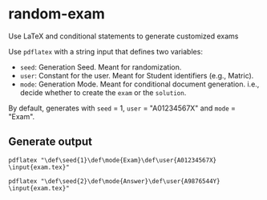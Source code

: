 # random-exam
Use LaTeX and conditional statements to generate customized exams

Use `pdflatex` with a string input that defines two variables:
* `seed`: Generation Seed.  Meant for randomization.
* `user`: Constant for the user.  Meant for Student identifiers (e.g., Matric).
* `mode`: Generation Mode.  Meant for conditional document generation.  i.e., decide whether to create the `exam` or the `solution`.

By default, generates with `seed` = 1, `user` = "A01234567X" and `mode` = "Exam".

## Generate output

`pdflatex "\def\seed{1}\def\mode{Exam}\def\user{A01234567X} \input{exam.tex}"`

`pdflatex "\def\seed{2}\def\mode{Answer}\def\user{A9876544Y} \input{exam.tex}"`
